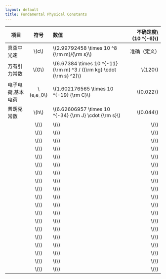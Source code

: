 ```yaml
---
layout: default
title: Fundamental Physical Constants
---
```

<script type="text/javascript" src="http://cdn.mathjax.org/mathjax/latest/MathJax.js?config=default"></script>

|项目|符号|数值|不确定度\\(10 ^{-6}\\)|
|---|:---:|:---|---:|
|真空中光速|\\(c\\)|\\(2.99792458 \times 10 ^8 {\rm m}/{\rm s}\\)|准确（定义）|
|万有引力常数|\\(G\\)|\\(6.67384 \times 10 ^{-11} {\rm m} ^3 / ({\rm kg} \cdot {\rm s} ^2)\\)|\\(120\\)|
|电子电荷,基本电荷|\\(e,e_0\\)|\\(1.602176565 \times 10 ^{-19} {\rm C}\\)|\\(0.022\\)|
|普朗克常数|\\(h\\)|\\(6.62606957 \times 10 ^{-34} {\rm J} \cdot {\rm s}\\)|\\(0.044\\)|
||\\(\\)|\\(\\)|\\(\\)|
||\\(\\)|\\(\\)|\\(\\)|
||\\(\\)|\\(\\)|\\(\\)|
||\\(\\)|\\(\\)|\\(\\)|
||\\(\\)|\\(\\)|\\(\\)|
||\\(\\)|\\(\\)|\\(\\)|
||\\(\\)|\\(\\)|\\(\\)|
||\\(\\)|\\(\\)|\\(\\)|
||\\(\\)|\\(\\)|\\(\\)|
||\\(\\)|\\(\\)|\\(\\)|
||\\(\\)|\\(\\)|\\(\\)|
||\\(\\)|\\(\\)|\\(\\)|
||\\(\\)|\\(\\)|\\(\\)|
||\\(\\)|\\(\\)|\\(\\)|
||\\(\\)|\\(\\)|\\(\\)|
||\\(\\)|\\(\\)|\\(\\)|
||\\(\\)|\\(\\)|\\(\\)|
||\\(\\)|\\(\\)|\\(\\)|
||\\(\\)|\\(\\)|\\(\\)|

